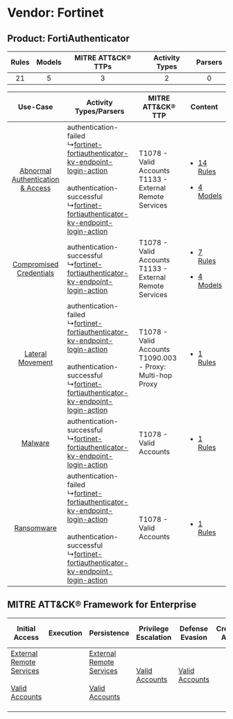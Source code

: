 Vendor: Fortinet
================
Product: FortiAuthenticator
---------------------------
| Rules | Models | MITRE ATT&CK® TTPs | Activity Types | Parsers |
|:-----:|:------:|:------------------:|:--------------:|:-------:|
|  21   |   5    |         3          |       2        |    0    |

|    Use-Case    | Activity Types/Parsers    | MITRE ATT&CK® TTP    | Content    |
|:----:| ---- | ---- | ---- |
| [Abnormal Authentication & Access](../../../UseCases/uc_abnormal_authentication_&_access.md) |  authentication-failed<br> ↳[fortinet-fortiauthenticator-kv-endpoint-login-action](Ps/pC_fortinetfortiauthenticatorkvendpointloginaction.md)<br><br> authentication-successful<br> ↳[fortinet-fortiauthenticator-kv-endpoint-login-action](Ps/pC_fortinetfortiauthenticatorkvendpointloginaction.md)<br> | T1078 - Valid Accounts<br>T1133 - External Remote Services<br>   | [<ul><li>14 Rules</li></ul><ul><li>4 Models</li></ul>](RM/r_m_fortinet_fortiauthenticator_Abnormal_Authentication_&_Access.md) |
|          [Compromised Credentials](../../../UseCases/uc_compromised_credentials.md)          |  authentication-successful<br> ↳[fortinet-fortiauthenticator-kv-endpoint-login-action](Ps/pC_fortinetfortiauthenticatorkvendpointloginaction.md)<br>    | T1078 - Valid Accounts<br>T1133 - External Remote Services<br>   | [<ul><li>7 Rules</li></ul><ul><li>4 Models</li></ul>](RM/r_m_fortinet_fortiauthenticator_Compromised_Credentials.md)    |
|    [Lateral Movement](../../../UseCases/uc_lateral_movement.md)    |  authentication-failed<br> ↳[fortinet-fortiauthenticator-kv-endpoint-login-action](Ps/pC_fortinetfortiauthenticatorkvendpointloginaction.md)<br><br> authentication-successful<br> ↳[fortinet-fortiauthenticator-kv-endpoint-login-action](Ps/pC_fortinetfortiauthenticatorkvendpointloginaction.md)<br> | T1078 - Valid Accounts<br>T1090.003 - Proxy: Multi-hop Proxy<br> | [<ul><li>1 Rules</li></ul>](RM/r_m_fortinet_fortiauthenticator_Lateral_Movement.md)    |
|    [Malware](../../../UseCases/uc_malware.md)    |  authentication-successful<br> ↳[fortinet-fortiauthenticator-kv-endpoint-login-action](Ps/pC_fortinetfortiauthenticatorkvendpointloginaction.md)<br>    | T1078 - Valid Accounts<br>    | [<ul><li>1 Rules</li></ul>](RM/r_m_fortinet_fortiauthenticator_Malware.md)    |
|    [Ransomware](../../../UseCases/uc_ransomware.md)    |  authentication-failed<br> ↳[fortinet-fortiauthenticator-kv-endpoint-login-action](Ps/pC_fortinetfortiauthenticatorkvendpointloginaction.md)<br><br> authentication-successful<br> ↳[fortinet-fortiauthenticator-kv-endpoint-login-action](Ps/pC_fortinetfortiauthenticatorkvendpointloginaction.md)<br> | T1078 - Valid Accounts<br>    | [<ul><li>1 Rules</li></ul>](RM/r_m_fortinet_fortiauthenticator_Ransomware.md)    |

MITRE ATT&CK® Framework for Enterprise
--------------------------------------
| Initial Access                                                                                                                                   | Execution | Persistence                                                                                                                                      | Privilege Escalation                                                | Defense Evasion                                                     | Credential Access | Discovery | Lateral Movement | Collection | Command and Control                                                                                                                       | Exfiltration | Impact |
| ------------------------------------------------------------------------------------------------------------------------------------------------ | --------- | ------------------------------------------------------------------------------------------------------------------------------------------------ | ------------------------------------------------------------------- | ------------------------------------------------------------------- | ----------------- | --------- | ---------------- | ---------- | ----------------------------------------------------------------------------------------------------------------------------------------- | ------------ | ------ |
| [External Remote Services](https://attack.mitre.org/techniques/T1133)<br><br>[Valid Accounts](https://attack.mitre.org/techniques/T1078)<br><br> |           | [External Remote Services](https://attack.mitre.org/techniques/T1133)<br><br>[Valid Accounts](https://attack.mitre.org/techniques/T1078)<br><br> | [Valid Accounts](https://attack.mitre.org/techniques/T1078)<br><br> | [Valid Accounts](https://attack.mitre.org/techniques/T1078)<br><br> |                   |           |                  |            | [Proxy: Multi-hop Proxy](https://attack.mitre.org/techniques/T1090/003)<br><br>[Proxy](https://attack.mitre.org/techniques/T1090)<br><br> |              |        |